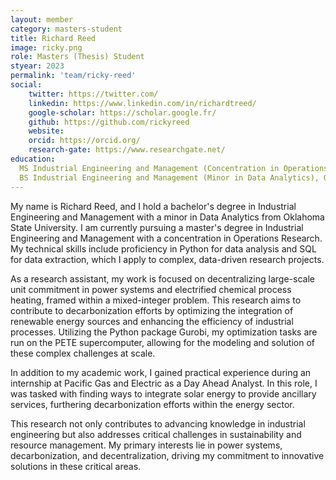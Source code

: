```yaml
---
layout: member
category: masters-student
title: Richard Reed
image: ricky.png
role: Masters (Thesis) Student
styear: 2023
permalink: 'team/ricky-reed'
social:
    twitter: https://twitter.com/
    linkedin: https://www.linkedin.com/in/richardtreed/
    google-scholar: https://scholar.google.fr/
    github: https://github.com/rickyreed
    website:
    orcid: https://orcid.org/
    research-gate: https://www.researchgate.net/
education:
  MS Industrial Engineering and Management (Concentration in Operations Research), Oklahoma State University, Current
  BS Industrial Engineering and Management (Minor in Data Analytics), Oklahoma State University, 2023
---
```


My name is Richard Reed, and I hold a bachelor's degree in Industrial Engineering and Management with a minor in Data Analytics from Oklahoma State University. I am currently pursuing a master's degree in Industrial Engineering and Management with a concentration in Operations Research. My technical skills include proficiency in Python for data analysis and SQL for data extraction, which I apply to complex, data-driven research projects.

As a research assistant, my work is focused on decentralizing large-scale unit commitment in power systems and electrified chemical process heating, framed within a mixed-integer problem. This research aims to contribute to decarbonization efforts by optimizing the integration of renewable energy sources and enhancing the efficiency of industrial processes. Utilizing the Python package Gurobi, my optimization tasks are run on the PETE supercomputer, allowing for the modeling and solution of these complex challenges at scale.

In addition to my academic work, I gained practical experience during an internship at Pacific Gas and Electric as a Day Ahead Analyst. In this role, I was tasked with finding ways to integrate solar energy to provide ancillary services, furthering decarbonization efforts within the energy sector.

This research not only contributes to advancing knowledge in industrial engineering but also addresses critical challenges in sustainability and resource management. My primary interests lie in power systems, decarbonization, and decentralization, driving my commitment to innovative solutions in these critical areas.